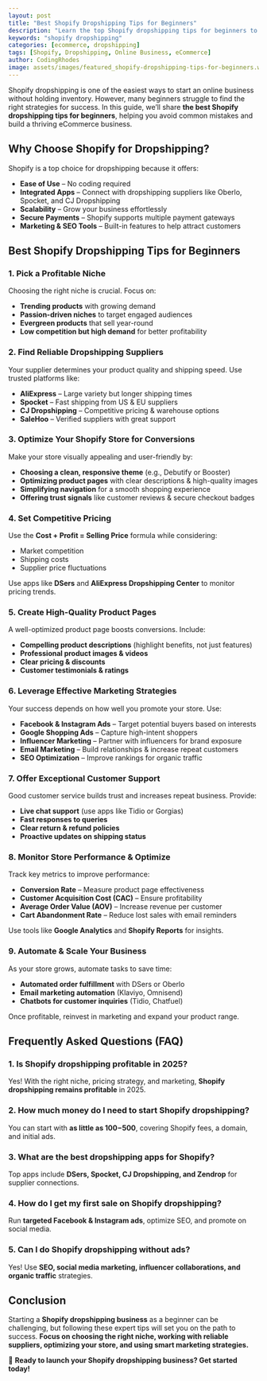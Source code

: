 ```yaml
---
layout: post
title: "Best Shopify Dropshipping Tips for Beginners"
description: "Learn the top Shopify dropshipping tips for beginners to build a profitable online store. Expert insights on choosing products, marketing, and scaling."
keywords: "shopify dropshipping"
categories: [ecommerce, dropshipping]
tags: [Shopify, Dropshipping, Online Business, eCommerce]
author: CodingRhodes
image: assets/images/featured_shopify-dropshipping-tips-for-beginners.webp
---
```


Shopify dropshipping is one of the easiest ways to start an online business without holding inventory. However, many beginners struggle to find the right strategies for success. In this guide, we’ll share **the best Shopify dropshipping tips for beginners**, helping you avoid common mistakes and build a thriving eCommerce business.

## Why Choose Shopify for Dropshipping?

Shopify is a top choice for dropshipping because it offers:

- **Ease of Use** – No coding required
- **Integrated Apps** – Connect with dropshipping suppliers like Oberlo, Spocket, and CJ Dropshipping
- **Scalability** – Grow your business effortlessly
- **Secure Payments** – Shopify supports multiple payment gateways
- **Marketing & SEO Tools** – Built-in features to help attract customers

## Best Shopify Dropshipping Tips for Beginners

### 1. Pick a Profitable Niche

Choosing the right niche is crucial. Focus on:
- **Trending products** with growing demand
- **Passion-driven niches** to target engaged audiences
- **Evergreen products** that sell year-round
- **Low competition but high demand** for better profitability

### 2. Find Reliable Dropshipping Suppliers

<ins class="adsbygoogle"
     style="display:block"
     data-ad-client="ca-pub-2784742237479601"
     data-ad-slot="3760872290"
     data-ad-format="auto"
     data-full-width-responsive="true"></ins>
<script>
     (adsbygoogle = window.adsbygoogle || []).push({});
</script>

Your supplier determines your product quality and shipping speed. Use trusted platforms like:
- **AliExpress** – Large variety but longer shipping times
- **Spocket** – Fast shipping from US & EU suppliers
- **CJ Dropshipping** – Competitive pricing & warehouse options
- **SaleHoo** – Verified suppliers with great support

### 3. Optimize Your Shopify Store for Conversions

Make your store visually appealing and user-friendly by:
- **Choosing a clean, responsive theme** (e.g., Debutify or Booster)
- **Optimizing product pages** with clear descriptions & high-quality images
- **Simplifying navigation** for a smooth shopping experience
- **Offering trust signals** like customer reviews & secure checkout badges

### 4. Set Competitive Pricing

Use the **Cost + Profit = Selling Price** formula while considering:
- Market competition
- Shipping costs
- Supplier price fluctuations

Use apps like **DSers** and **AliExpress Dropshipping Center** to monitor pricing trends.

### 5. Create High-Quality Product Pages

A well-optimized product page boosts conversions. Include:
- **Compelling product descriptions** (highlight benefits, not just features)
- **Professional product images & videos**
- **Clear pricing & discounts**
- **Customer testimonials & ratings**

### 6. Leverage Effective Marketing Strategies

Your success depends on how well you promote your store. Use:
- **Facebook & Instagram Ads** – Target potential buyers based on interests
- **Google Shopping Ads** – Capture high-intent shoppers
- **Influencer Marketing** – Partner with influencers for brand exposure
- **Email Marketing** – Build relationships & increase repeat customers
- **SEO Optimization** – Improve rankings for organic traffic

### 7. Offer Exceptional Customer Support

<ins class="adsbygoogle"
     style="display:block"
     data-ad-client="ca-pub-2784742237479601"
     data-ad-slot="3760872290"
     data-ad-format="auto"
     data-full-width-responsive="true"></ins>
<script>
     (adsbygoogle = window.adsbygoogle || []).push({});
</script>

Good customer service builds trust and increases repeat business. Provide:
- **Live chat support** (use apps like Tidio or Gorgias)
- **Fast responses to queries**
- **Clear return & refund policies**
- **Proactive updates on shipping status**

### 8. Monitor Store Performance & Optimize

Track key metrics to improve performance:
- **Conversion Rate** – Measure product page effectiveness
- **Customer Acquisition Cost (CAC)** – Ensure profitability
- **Average Order Value (AOV)** – Increase revenue per customer
- **Cart Abandonment Rate** – Reduce lost sales with email reminders

Use tools like **Google Analytics** and **Shopify Reports** for insights.

### 9. Automate & Scale Your Business

As your store grows, automate tasks to save time:
- **Automated order fulfillment** with DSers or Oberlo
- **Email marketing automation** (Klaviyo, Omnisend)
- **Chatbots for customer inquiries** (Tidio, Chatfuel)

Once profitable, reinvest in marketing and expand your product range.

## Frequently Asked Questions (FAQ)

### 1. Is Shopify dropshipping profitable in 2025?
Yes! With the right niche, pricing strategy, and marketing, **Shopify dropshipping remains profitable** in 2025.

### 2. How much money do I need to start Shopify dropshipping?
You can start with **as little as $100-$500**, covering Shopify fees, a domain, and initial ads.

### 3. What are the best dropshipping apps for Shopify?
Top apps include **DSers, Spocket, CJ Dropshipping, and Zendrop** for supplier connections.

### 4. How do I get my first sale on Shopify dropshipping?
Run **targeted Facebook & Instagram ads**, optimize SEO, and promote on social media.

### 5. Can I do Shopify dropshipping without ads?
Yes! Use **SEO, social media marketing, influencer collaborations, and organic traffic** strategies.

<ins class="adsbygoogle"
     style="display:block"
     data-ad-client="ca-pub-2784742237479601"
     data-ad-slot="3760872290"
     data-ad-format="auto"
     data-full-width-responsive="true"></ins>
<script>
     (adsbygoogle = window.adsbygoogle || []).push({});
</script>

## Conclusion

Starting a **Shopify dropshipping business** as a beginner can be challenging, but following these expert tips will set you on the path to success. **Focus on choosing the right niche, working with reliable suppliers, optimizing your store, and using smart marketing strategies.**

🚀 **Ready to launch your Shopify dropshipping business? Get started today!**

